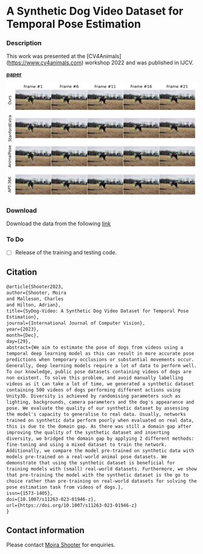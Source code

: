 # A Synthetic Dog Video Dataset for Temporal Pose Estimation 

### Description 
This work was presented at the [CV4Animals] (https://www.cv4animals.com) workshop 2022 and was published in IJCV.

**[paper](https://link.springer.com/article/10.1007/s11263-023-01946-z)**

![teaser](docs/teaser.png)

### Download 
Download the data from the following [link](https://cvssp.org/data/SyDogVideo/)

### To Do 
- [ ] Release of the training and testing code. 

## Citation 
```
@article{Shooter2023,
author={Shooter, Moira
and Malleson, Charles
and Hilton, Adrian},
title={SyDog-Video: A Synthetic Dog Video Dataset for Temporal Pose Estimation},
journal={International Journal of Computer Vision},
year={2023},
month={Dec},
day={29},
abstract={We aim to estimate the pose of dogs from videos using a temporal deep learning model as this can result in more accurate pose predictions when temporary occlusions or substantial movements occur. Generally, deep learning models require a lot of data to perform well. To our knowledge, public pose datasets containing videos of dogs are non existent. To solve this problem, and avoid manually labelling videos as it can take a lot of time, we generated a synthetic dataset containing 500 videos of dogs performing different actions using Unity3D. Diversity is achieved by randomising parameters such as lighting, backgrounds, camera parameters and the dog's appearance and pose. We evaluate the quality of our synthetic dataset by assessing the model's capacity to generalise to real data. Usually, networks trained on synthetic data perform poorly when evaluated on real data, this is due to the domain gap. As there was still a domain gap after improving the quality of the synthetic dataset and inserting diversity, we bridged the domain gap by applying 2 different methods: fine-tuning and using a mixed dataset to train the network. Additionally, we compare the model pre-trained on synthetic data with models pre-trained on a real-world animal pose datasets. We demonstrate that using the synthetic dataset is beneficial for training models with (small) real-world datasets. Furthermore, we show that pre-training the model with the synthetic dataset is the go to choice rather than pre-training on real-world datasets for solving the pose estimation task from videos of dogs.},
issn={1573-1405},
doi={10.1007/s11263-023-01946-z},
url={https://doi.org/10.1007/s11263-023-01946-z}
}
```
## Contact information 
Please contact [Moira Shooter](m.shooter@surrey.ac.uk) for enquiries.
